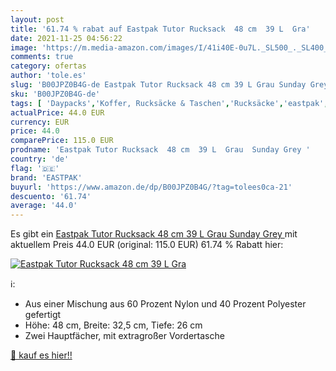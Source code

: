 ```yaml
---
layout: post
title: '61.74 % rabat auf Eastpak Tutor Rucksack  48 cm  39 L  Gra'
date: 2021-11-25 04:56:22
image: 'https://m.media-amazon.com/images/I/41i40E-0u7L._SL500_._SL400_.jpg'
comments: true
category: ofertas
author: 'tole.es'
slug: 'B00JPZ0B4G-de Eastpak Tutor Rucksack 48 cm 39 L Grau Sunday Grey'
sku: 'B00JPZ0B4G-de'
tags: [ 'Daypacks','Koffer, Rucksäcke & Taschen','Rucksäcke','eastpak', ]
actualPrice: 44.0 EUR
currency: EUR
price: 44.0
comparePrice: 115.0 EUR
prodname: 'Eastpak Tutor Rucksack  48 cm  39 L  Grau  Sunday Grey '
country: 'de'
flag: '🇩🇪'
brand: 'EASTPAK'
buyurl: 'https://www.amazon.de/dp/B00JPZ0B4G/?tag=tolees0ca-21'
descuento: '61.74'
average: '44.0'
---
```


Es gibt ein [Eastpak Tutor Rucksack  48 cm  39 L  Grau  Sunday Grey ](https://www.amazon.de/dp/B00JPZ0B4G/?tag=tolees0ca-21) mit aktuellem Preis 44.0 EUR (original: 115.0 EUR) 61.74 % Rabatt hier:

[![Eastpak Tutor Rucksack  48 cm  39 L  Gra](https://m.media-amazon.com/images/I/41i40E-0u7L._SL500_._SL400_.jpg)](https://www.amazon.de/dp/B00JPZ0B4G/?tag=tolees0ca-21)

ℹ️:

- Aus einer Mischung aus 60 Prozent Nylon und 40 Prozent Polyester gefertigt
- Höhe: 48 cm, Breite: 32,5 cm, Tiefe: 26 cm
- Zwei Hauptfächer, mit extragroßer Vordertasche

[🛒 kauf es hier!!](https://www.amazon.de/dp/B00JPZ0B4G/?tag=tolees0ca-21)

